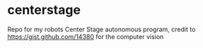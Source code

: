 # centerstage
Repo for my robots Center Stage autonomous program, credit to https://gist.github.com/14380 for the computer vision
